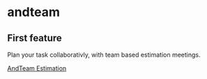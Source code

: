 # andteam

## First feature

Plan your task collaborativly, with team based estimation meetings.

[AndTeam Estimation](https://estimation.andteam.app)
